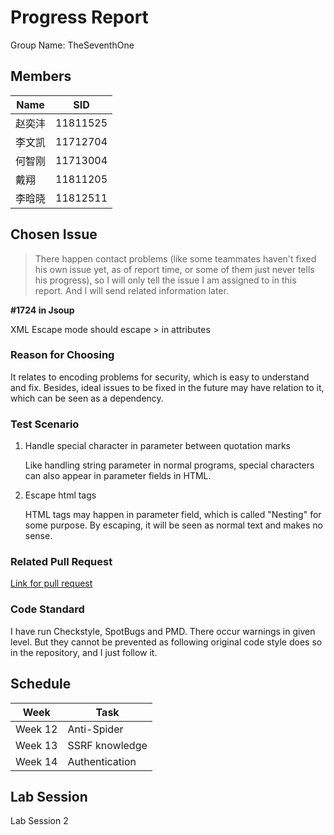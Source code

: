 # Progress Report

Group Name: TheSeventhOne

## Members

| Name | SID      |
|------|----------|
| 赵奕沣  | 11811525 |
| 李文凯  | 11712704 |
| 何智刚  | 11713004 |
| 戴翔   | 11811205 |
| 李晗晓  | 11812511 |


## Chosen Issue

>There happen contact problems (like some teammates haven't fixed his own issue yet, as of report time, 
>or some of them just never tells his progress), so I will only tell the issue I am assigned to in this report. 
>And I will send related information later.

**#1724 in Jsoup**

XML Escape mode should escape > in attributes

### Reason for Choosing

It relates to encoding problems for security, which is easy to understand and fix.
Besides, ideal issues to be fixed in the future may have relation to it, which can be seen as a dependency.

### Test Scenario

1. Handle special character in parameter between quotation marks

   Like handling string parameter in normal programs, special characters can also appear in parameter fields in HTML. 

2. Escape html tags

   HTML tags may happen in parameter field, which is called "Nesting" for some purpose. 
   By escaping, it will be seen as normal text and makes no sense.

### Related Pull Request

[Link for pull request](https://github.com/jhy/jsoup/pull/1758)

### Code Standard

I have run Checkstyle, SpotBugs and PMD. There occur warnings in given level. 
But they cannot be prevented as following original code style does so in the repository, and I just follow it.

## Schedule

| Week    | Task           |
|---------|----------------|
| Week 12 | Anti-Spider    |
| Week 13 | SSRF knowledge |
| Week 14 | Authentication |

## Lab Session

Lab Session 2